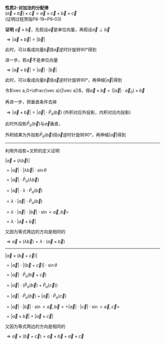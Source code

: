 **性质2-对加法的分配律**  
$(\vec a+\vec b)\times\vec c=\vec a \times\vec c+\vec b\times\vec c$  
(证明过程贺版P8-19~P9-03)  

**证明**
$\vec a\times\vec b$，先假设$\vec a$是单位向量，再假设$\vec a\perp\vec b$

$\Rightarrow|\vec a\times\vec b|=|\vec b|$

此时，可以看成向量$\vec b$绕$\vec a$逆时针旋转90°得到

进一步，若$\vec a$不是单位向量

$\Rightarrow|\vec a\times\vec b|=|\vec a|\cdot|\vec b|$

此时，可以看成向量$\vec b$绕$\vec a$逆时针旋转90°，再伸缩$|\vec a|$得到

令$\vec a_0=\dfrac{\vec a}{|\vec a|}$，得$\vec a\times\vec b=(|\vec a|\cdot\vec a_0)\times\vec b$

再进一步，把垂直条件去掉

$\Rightarrow|\vec a\times\vec b|=|\vec a|\cdot\bar P_a(\vec b)$
(外积对应外投影，内积对应内投影)

此时外投影$\bar P_a(\vec b)$与$\vec a$垂直，

外积结果为外投影$\bar P_a(\vec b)$绕$\vec a$逆时针旋转90°，再伸缩$|\vec a|$得到

---

利用外投影+叉积的定义证明

$|\vec a\times(\lambda\vec b)|$

$=|\vec a|\cdot|\lambda\vec b|\cdot\sin\theta$

$=|\vec a|\cdot\bar P_a(\lambda\vec b)$

$=|\vec a|\cdot\lambda\cdot\bar P_a(\vec b)$

$=\lambda\cdot|\vec a|\cdot\bar P_a(\vec b)$

$=\lambda\cdot|\vec a|\cdot|\vec b|\cdot\sin<\vec a,\vec b>$

$=\lambda\cdot|\vec a\times\vec b|$

又因为等式两边的方向是相同的

$\Rightarrow\vec a\times(\lambda\vec b)=\lambda\cdot(\vec a\times\vec b)$

---

$|\vec a\times(\vec b+\vec c)|$

$=|\vec a|\cdot|(\vec b+\vec c)|\cdot\sin\theta$

$=|\vec a|\cdot\bar P_a(\vec b+\vec c)$

$=|\vec a|\cdot(\bar P_a(\vec b)+\bar P_a(\vec c))$

$=|\vec a|\cdot\bar P_a(\vec b)+|\vec a|\cdot\bar P_a(\vec c)$

$=|\vec a|\cdot|\vec b|\cdot\sin<\vec a,\vec b>+|\vec a|\cdot|\vec c|\cdot\sin<\vec a,\vec c>$

$=|\vec a\times\vec b|+|\vec a\times\vec c|$

又因为等式两边的方向是相同的

$\Rightarrow\vec a\times(\vec b+\vec c)=\vec a\times\vec b+\vec a\times\vec c$